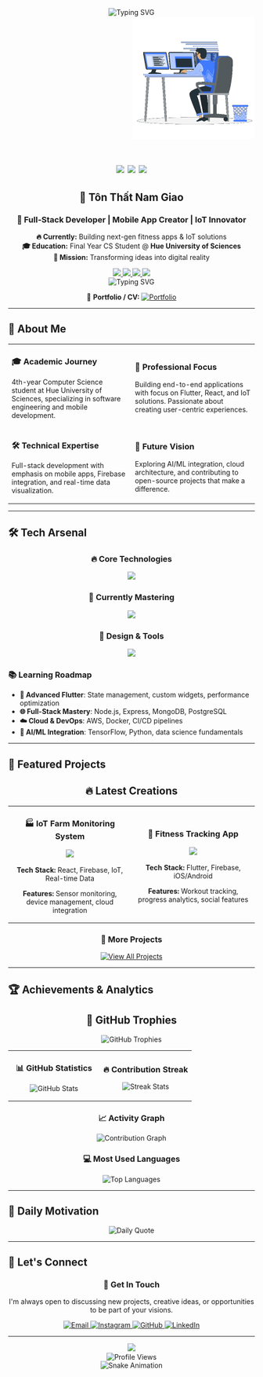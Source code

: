 <!-- ANIMATED BANNER -->
<div align="center">
  <img src="https://readme-typing-svg.vercel.app/?lines=Welcome+to+my+GitHub+Profile!;Flutter+Developer+%7C+React+Enthusiast+%7C+IoT+Explorer;Building+the+future,+one+app+at+a+time&center=true&width=800&height=100&color=8E67E4&size=35&font=Fira%20Code&weight=700&pause=1000&vCenter=true&width=800&height=100&lines=Welcome+to+my+GitHub+Profile!;Flutter+Developer+%7C+React+Enthusiast+%7C+IoT+Explorer;Building+the+future,+one+app+at+a+time" alt="Typing SVG" />
</div>

<!-- FLOATING ANIMATED ELEMENTS -->
<div align="right">
  <img src="https://github.com/0xAbdulKhalid/0xAbdulKhalid/raw/main/assets/mdImages/Right_Side.gif" width="250" />
</div>

<!-- HERO SECTION WITH ANIMATED EMOJI -->
<h1 align="center">
  <img src="https://media.giphy.com/media/hvRJCLFzcasrR4ia7z/giphy.gif" width="35px"/>
  <img src="https://emojis.slackmojis.com/emojis/images/1531849430/4246/blob-sunglasses.gif?1531849430" width="30"/>
  <img src="https://media.giphy.com/media/hvRJCLFzcasrR4ia7z/giphy.gif" width="35px"/>
</h1>

<!-- ANIMATED INTRO -->
<div align="center">
  <h2>🚀 Tôn Thất Nam Giao</h2>
  <h3>🎯 Full-Stack Developer | Mobile App Creator | IoT Innovator</h3>
  
  <p>
    <strong>🔥 Currently:</strong> Building next-gen fitness apps & IoT solutions<br/>
    <strong>🎓 Education:</strong> Final Year CS Student @ <b>Hue University of Sciences</b><br/>
    <strong>🌟 Mission:</strong> Transforming ideas into digital reality
  </p>
</div>

<!-- ANIMATED BADGES -->
<div align="center">
  <a href="https://github.com/Giaodungcursor">
    <img src="https://komarev.com/ghpvc/?username=Giaodungcursor&label=Profile%20Views&color=8E67E4&style=for-the-badge" />
  </a>
  <a href="https://github.com/Giaodungcursor?tab=followers">
    <img src="https://img.shields.io/github/followers/Giaodungcursor?label=Followers&style=for-the-badge&color=8E67E4" />
  </a>
  <a href="https://github.com/Giaodungcursor">
    <img src="https://img.shields.io/github/stars/Giaodungcursor?label=Stars&style=for-the-badge&color=8E67E4" />
  </a>
  <a href="https://github.com/Giaodungcursor">
    <img src="https://img.shields.io/github/forks/Giaodungcursor?label=Forks&style=for-the-badge&color=8E67E4" />
  </a>
</div>

<!-- ANIMATED QUOTE -->
<div align="center">
  <img src="https://readme-typing-svg.vercel.app/?lines=✨+Learn+a+little+every+day—enough+to+surprise+your+future+self;🌱+Currently+diving+into+Flutter,+Firebase,+and+Web+Development;💡+Turning+coffee+into+code+since+2022&center=true&width=800&height=50&color=ffeb95&size=20&font=Fira%20Code&weight=500&pause=2000&vCenter=true&width=800&height=50" alt="Typing SVG" />
</div>

<!-- PORTFOLIO LINK WITH ANIMATION -->
<div align="center">
  <p>
    🔗 <b>Portfolio / CV:</b> 
    <a href="https://giaodungcursor.github.io/MyCV/cv.html" target="_blank">
      <img src="https://img.shields.io/badge/Portfolio-8E67E4?style=for-the-badge&logo=About.me&logoColor=white" alt="Portfolio" />
    </a>
  </p>
</div>

---

<!-- ABOUT ME WITH ANIMATED ICONS -->

## 🎯 About Me

<div align="center">
  <table>
    <tr>
      <td width="50%">
        <h3>🎓 Academic Journey</h3>
        <p>4th-year Computer Science student at Hue University of Sciences, specializing in software engineering and mobile development.</p>
      </td>
      <td width="50%">
        <h3>🚀 Professional Focus</h3>
        <p>Building end-to-end applications with focus on Flutter, React, and IoT solutions. Passionate about creating user-centric experiences.</p>
      </td>
    </tr>
    <tr>
      <td width="50%">
        <h3>🛠️ Technical Expertise</h3>
        <p>Full-stack development with emphasis on mobile apps, Firebase integration, and real-time data visualization.</p>
      </td>
      <td width="50%">
        <h3>🌟 Future Vision</h3>
        <p>Exploring AI/ML integration, cloud architecture, and contributing to open-source projects that make a difference.</p>
      </td>
    </tr>
  </table>
</div>

---

## 🛠️ Tech Arsenal

<div align="center">
  <h3>🔥 Core Technologies</h3>
  <img src="https://skillicons.dev/icons?i=dart,flutter,firebase,js,ts,react,html,css,tailwind,git,github,vscode,androidstudio&perline=7&theme=dark" />
  
  <h3>🚀 Currently Mastering</h3>
  <img src="https://skillicons.dev/icons?i=nodejs,express,mongodb,postgresql,aws,docker,kubernetes&perline=7&theme=dark" />
  
  <h3>🎨 Design & Tools</h3>
  <img src="https://skillicons.dev/icons?i=figma,photoshop,illustrator,blender,unity,unreal&perline=6&theme=dark" />
</div>

### 📚 Learning Roadmap

- **🎯 Advanced Flutter**: State management, custom widgets, performance optimization
- **🌐 Full-Stack Mastery**: Node.js, Express, MongoDB, PostgreSQL
- **☁️ Cloud & DevOps**: AWS, Docker, CI/CD pipelines
- **🤖 AI/ML Integration**: TensorFlow, Python, data science fundamentals

---

## 🚀 Featured Projects

<div align="center">
  <h2>🔥 Latest Creations</h2>
</div>

<table>
  <tr>
    <td width="50%">
      <h3 align="center">🏭 IoT Farm Monitoring System</h3>
      <div align="center">
        <a href="https://github.com/Giaodungcursor/IOT-FARM-2nd">
          <img src="https://github-readme-stats.vercel.app/api/pin/?username=Giaodungcursor&repo=IOT-FARM-2nd&theme=nightowl&show_owner=true&bg_color=0,000000,441350&title_color=c56a90&text_color=ffffff&border_color=8E67E4" />
        </a>
        <p><strong>Tech Stack:</strong> React, Firebase, IoT, Real-time Data</p>
        <p><strong>Features:</strong> Sensor monitoring, device management, cloud integration</p>
      </div>
    </td>
    <td width="50%">
      <h3 align="center">💪 Fitness Tracking App</h3>
      <div align="center">
        <a href="https://github.com/Giaodungcursor/work-out-app">
          <img src="https://github-readme-stats.vercel.app/api/pin/?username=Giaodungcursor&repo=work-out-app&theme=nightowl&show_owner=true&bg_color=0,000000,441350&title_color=c56a90&text_color=ffffff&border_color=8E67E4" />
        </a>
        <p><strong>Tech Stack:</strong> Flutter, Firebase, iOS/Android</p>
        <p><strong>Features:</strong> Workout tracking, progress analytics, social features</p>
      </div>
    </td>
  </tr>
</table>

<div align="center">
  <h3>🎯 More Projects</h3>
  <a href="https://github.com/Giaodungcursor?tab=repositories">
    <img src="https://img.shields.io/badge/View_All_Projects-8E67E4?style=for-the-badge&logo=github&logoColor=white" alt="View All Projects" />
  </a>
</div>

---

## 🏆 Achievements & Analytics

<div align="center">
  <h2>🌟 GitHub Trophies</h2>
  <picture>
    <source media="(prefers-color-scheme: dark)" srcset="https://github-profile-trophy.vercel.app/?username=Giaodungcursor&no-bg=true&row=1&column=6&margin-w=12&margin-h=12&theme=monokai&rank=SECRET,SSS,SS,S,AAA,AA,A,B,C">
    <img alt="GitHub Trophies" src="https://github-profile-trophy.vercel.app/?username=Giaodungcursor&no-bg=true&no-frame=true&row=1&column=6&margin-w=12&margin-h=12&theme=monokai&rank=SECRET,SSS,SS,S,AAA,AA,A,B,C">
  </picture>
</div>

<table width="100%">
  <tr>
    <td width="50%">
      <h3 align="center"><strong>📊 GitHub Statistics</strong></h3>
      <p align="center">
        <img src="https://github-readme-stats.vercel.app/api?username=Giaodungcursor&count_private=true&show_icons=true&theme=nightowl&bg_color=0,000000,441350&title_color=c56a90&text_color=ffffff&rank_icon=github&hide=prs,issues,contribs&show=reviews,prs_merged,prs_merged_percentage&border_color=8E67E4" alt="GitHub Stats" />
      </p>
    </td>
    <td width="50%">
      <h3 align="center"><strong>🔥 Contribution Streak</strong></h3>
      <p align="center">
        <img src="https://streak-stats.demolab.com?user=Giaodungcursor&theme=nightowl&background=0,000000,441350&fire=ffeb95&ring=ffeb95&sideNums=ffffff&sideLabels=ffffff&dates=c56a90&currStreakNum=ffffff&border=8E67E4" alt="Streak Stats" />
      </p>
    </td>
  </tr>
</table>

<div align="center">
  <h3>📈 Activity Graph</h3>
  <img src="https://github-readme-activity-graph.vercel.app/graph?username=Giaodungcursor&bg_color=220a28&color=ffffff&line=c56a90&point=ffeb95&area=true&hide_border=false&border_color=8E67E4" alt="Contribution Graph" />
</div>

<div align="center">
  <h3>💻 Most Used Languages</h3>
  <img src="https://github-readme-stats.vercel.app/api/top-langs/?username=Giaodungcursor&layout=compact&theme=nightowl&bg_color=0,000000,441350&title_color=c56a90&text_color=ffffff&border_color=8E67E4" alt="Top Languages" />
</div>

---

## 🌟 Daily Motivation

<div align="center">
  <img src="https://readme-daily-quotes.vercel.app/api?author=Dumbledore%20Bombaclat&quote=The%20first%20rule%20of%20solve%20problem%20is%20make%20a%20bigger%20problem%20,be%20who%20you%20are%20in%20that%20problem.&theme=dark&bg_color=220a28&author_color=ffeb95&accent_color=c56a90&border_color=8E67E4" alt="Daily Quote">
</div>

---

## 🤝 Let's Connect

<div align="center">
  <h3>💬 Get In Touch</h3>
  <p>I'm always open to discussing new projects, creative ideas, or opportunities to be part of your visions.</p>
  
  <a href="mailto:ttngiao123@gmail.com">
    <img src="https://img.shields.io/badge/Gmail-D14836?style=for-the-badge&logo=gmail&logoColor=white" alt="Email" />
  </a>
  <a href="https://www.instagram.com/giaosc47">
    <img src="https://img.shields.io/badge/Instagram-E4405F?style=for-the-badge&logo=instagram&logoColor=white" alt="Instagram" />
  </a>
  <a href="https://github.com/Giaodungcursor">
    <img src="https://img.shields.io/badge/GitHub-100000?style=for-the-badge&logo=github&logoColor=white" alt="GitHub" />
  </a>
  <a href="https://linkedin.com/in/your-profile">
    <img src="https://img.shields.io/badge/LinkedIn-0077B5?style=for-the-badge&logo=linkedin&logoColor=white" alt="LinkedIn" />
  </a>
</div>

---

<!-- ANIMATED FOOTER -->
<div align="center">
  <img src="https://capsule-render.vercel.app/api?type=waving&color=gradient&customColorList=8E67E4,c56a90,ffeb95&height=100&section=footer&text=Thanks%20for%20visiting!%20🚀&fontSize=30&fontAlignY=35&animation=twinkling"/>
</div>

<!-- VISITOR COUNTER -->
<div align="center">
  <img src="https://profile-counter.glitch.me/Giaodungcursor/count.svg" alt="Profile Views" />
</div>

<!-- SNAKE ANIMATION -->
<div align="center">
  <img src="https://github.com/Giaodungcursor/Giaodungcursor/blob/output/github-contribution-grid-snake-dark.svg" alt="Snake Animation" />
</div>
